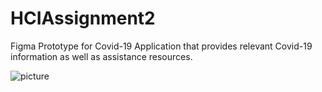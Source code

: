 # HCIAssignment2

Figma Prototype for Covid-19 Application that provides relevant Covid-19 information as well as assistance resources.

![picture](img/abc.png)
